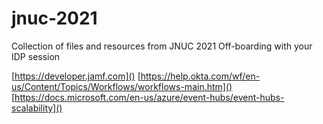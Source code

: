 # jnuc-2021
Collection of files and resources from JNUC 2021 Off-boarding with your IDP session


[https://developer.jamf.com]()
[https://help.okta.com/wf/en-us/Content/Topics/Workflows/workflows-main.htm]()
[https://docs.microsoft.com/en-us/azure/event-hubs/event-hubs-scalability]()
